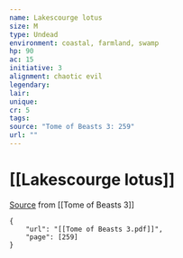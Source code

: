 ```yaml
---
name: Lakescourge lotus
size: M
type: Undead
environment: coastal, farmland, swamp
hp: 90
ac: 15
initiative: 3
alignment: chaotic evil
legendary: 
lair: 
unique: 
cr: 5
tags: 
source: "Tome of Beasts 3: 259"
url: ""
---
```

# [[Lakescourge lotus]]

[Source](zotero://open-pdf/library/items/BLGR9HVR?page=259) from [[Tome of Beasts 3]]

```pdf
{
	"url": "[[Tome of Beasts 3.pdf]]",
	"page": [259]
}
```


